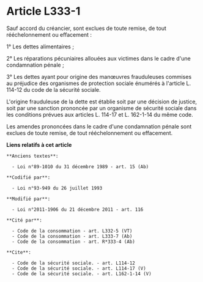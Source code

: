 # Article L333-1

Sauf accord du créancier, sont exclues de toute remise, de tout rééchelonnement ou effacement : 

1° Les dettes alimentaires ; 

2° Les réparations pécuniaires allouées aux victimes dans le cadre d'une condamnation pénale ; 

3° Les dettes ayant pour origine des manœuvres frauduleuses commises au préjudice des organismes de protection sociale
énumérés à l'article L. 114-12 du code de la sécurité sociale. 

L'origine frauduleuse de la dette est établie soit par une décision de justice, soit par une sanction prononcée par un
organisme de sécurité sociale dans les conditions prévues aux articles L. 114-17 et L. 162-1-14 du même code. 

Les amendes prononcées dans le cadre d'une condamnation pénale sont exclues de toute remise, de tout rééchelonnement ou
effacement.

**Liens relatifs à cet article**

	**Anciens textes**:

	  - Loi n°89-1010 du 31 décembre 1989 - art. 15 (Ab)

	**Codifié par**:

	  - Loi n°93-949 du 26 juillet 1993

	**Modifié par**:

	  - Loi n°2011-1906 du 21 décembre 2011 - art. 116

	**Cité par**:

	  - Code de la consommation - art. L332-5 (VT)
	  - Code de la consommation - art. L333-7 (Ab)
	  - Code de la consommation - art. R*333-4 (Ab)

	**Cite**:

	  - Code de la sécurité sociale. - art. L114-12
	  - Code de la sécurité sociale. - art. L114-17 (V)
	  - Code de la sécurité sociale. - art. L162-1-14 (V)
